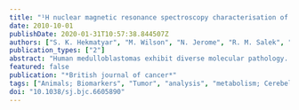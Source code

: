 ```yaml
---
title: "¹H nuclear magnetic resonance spectroscopy characterisation of metabolic phenotypes in the medulloblastoma of the SMO transgenic mice."
date: 2010-10-01
publishDate: 2020-01-31T10:57:38.844507Z
authors: ["S. K. Hekmatyar", "M. Wilson", "N. Jerome", "R. M. Salek", "J. L. Griffin", "A. Peet", "R. A. Kauppinen"]
publication_types: ["2"]
abstract: "Human medulloblastomas exhibit diverse molecular pathology. Aberrant hedgehog signalling is found in 20-30% of human medulloblastomas with largely unknown metabolic consequences. Transgenic mice over-expressing smoothened (SMO) receptor in granule cell precursors with high incidence of exophytic medulloblastomas were sequentially followed up by magnetic resonance imaging (MRI) and characterised for metabolite phenotypes by ¹H MR spectroscopy (MRS) in vivo and ex vivo using high-resolution magic angle spinning (HR-MAS) ¹H MRS. Medulloblastomas in the SMO mice presented as T₂ hyperintense tumours in MRI. These tumours showed low concentrations of N-acetyl aspartate and high concentrations of choline-containing metabolites (CCMs), glycine, and taurine relative to the cerebellar parenchyma in the wild-type (WT) C57BL/6 mice. In contrast, ¹H MRS metabolite concentrations in normal appearing cerebellum of the SMO mice were not different from those in the WT mice. Macromolecule and lipid ¹H MRS signals in SMO medulloblastomas were not different from those detected in the cerebellum of WT mice. The HR-MAS analysis of SMO medulloblastomas confirmed the in vivo ¹H MRS metabolite profiles, and additionally revealed that phosphocholine was strongly elevated in medulloblastomas accounting for the high in vivo CCM. These metabolite profiles closely mirror those reported from human medulloblastomas confirming that SMO mice provide a realistic model for investigating metabolic aspects of this disease. Taurine, glycine, and CCM are potential metabolite biomarkers for the SMO medulloblastomas. The MRS data from the medulloblastomas with defined molecular pathology is discussed in the light of metabolite profiles reported from human tumours."
featured: false
publication: "*British journal of cancer*"
tags: ["Animals; Biomarkers", "Tumor", "analysis", "metabolism; Cerebellar Neoplasms", "genetics", "metabolism", "pathology; Cerebellum", "chemistry", "metabolism", "pathology; Choline", "analysis", "metabolism; Hydrogen", "chemistry; Male; Medulloblastoma", "genetics", "metabolism", "pathology; Metabolome; Mice; Mice", "Inbred C57BL; Mice", "Transgenic; Nuclear Magnetic Resonance", "Biomolecular; Phenotype; Receptors", "G-Protein-Coupled", "genetics", "physiology; Smoothened Receptor; Taurine", "analysis", "metabolism; Tumor Burden", "physiology"]
doi: "10.1038/sj.bjc.6605890"
---
```


